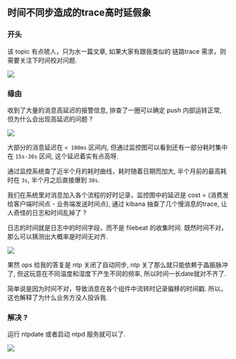 ## 时间不同步造成的trace高时延假象

### 开头

该 topic 有点唬人，只为水一篇文章, 如果大家有跟我类似的 链路trace 需求，则需要关注下时间校对问题.

![](https://gitee.com/rfyiamcool/image/raw/master/2020/bao%20jing.jpg)

### 缘由

收到了大量的消息高延迟的报警信息, 排查了一圈可以确定 push 内部运转正常, 但为什么会出现高延迟的问题 ?

![](https://gitee.com/rfyiamcool/image/raw/master/2020/20210714140717.png)

大部分的消息延迟在 `< 100ms` 区间内, 但通过监控图可以看到还有一部分耗时集中在 `15s-30s` 区间, 这个延迟着实有点高呀.

通过监控系统查了近半个月的耗时曲线，耗时随着日期而加大, 半个月前的最高耗时在 `3s`, 半个月之后直接爆到 `30s`. 

我们在系统里对消息加入各个流程的好时记录，监控图中的延迟是 cost = (消费发给客户端时间点 - 业务端发送时间点), 通过 kibana 抽查了几个慢消息的trace, 让人奇怪的日志和时间乱掉了 ?

日志的时间就是日志中的时间字段，而不是 filebeat 的收集时间. 既然时间不对，那么可以猜测出大概率是时间无对齐.

![](https://gitee.com/rfyiamcool/image/raw/master/2020/20210714135116.png)

果然 ops 给我的答复是 ntp 关闭了自动同步, ntp 关了那么就只能依赖于晶振脉冲了, 但这玩意在不同温度和湿度下产生不同的频率, 所以时间一长date就对不齐了.

简单说是因为时间不对，导致消息在各个组件中流转时记录偏移的时间戳. 所以，这也解释了为什么业务方没人投诉我.

### 解决 ?

运行 ntpdate 或者启动 ntpd 服务就可以了.

![](https://gitee.com/rfyiamcool/image/raw/master/2020/20210714134420.png)